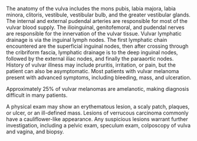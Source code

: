 The anatomy of the vulva includes the mons pubis, labia majora, labia minora, clitoris, vestibule, vestibular bulb, and the greater vestibular glands. The internal and external pudendal arteries are responsible for most of the vulvar blood supply. The ilioinguinal, genitofemoral, and pudendal nerves are responsible for the innervation of the vulvar tissue. Vulvar lymphatic drainage is via the inguinal lymph nodes. The first lymphatic chain encountered are the superficial inguinal nodes, then after crossing through the cribriform fascia, lymphatic drainage is to the deep inguinal nodes, followed by the external iliac nodes, and finally the paraaortic nodes. History of vulvar illness may include pruritis, irritation, or pain, but the patient can also be asymptomatic. Most patients with vulvar melanoma present with advanced symptoms, including bleeding, mass, and ulceration.

Approximately 25% of vulvar melanomas are amelanotic, making diagnosis difficult in many patients.

A physical exam may show an erythematous lesion, a scaly patch, plaques, or ulcer, or an ill-defined mass. Lesions of verrucous carcinoma commonly have a cauliflower-like appearance. Any suspicious lesions warrant further investigation, including a pelvic exam, speculum exam, colposcopy of vulva and vagina, and biopsy.